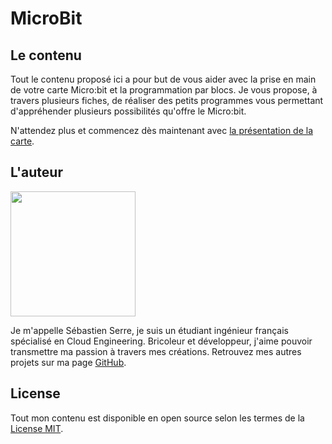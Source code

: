 # MicroBit

## Le contenu

Tout le contenu proposé ici a pour but de vous aider avec la prise en main de votre carte Micro:bit et la programmation par blocs. Je vous propose, à travers plusieurs fiches, de réaliser des petits programmes vous permettant d'appréhender plusieurs possibilités qu'offre le Micro:bit.

N'attendez plus et commencez dès maintenant avec [la présentation de la carte](https://serresebastien.github.io/Micro-Bit/docs/presentation-de-la-carte.html).

## L'auteur

<img src="https://scontent-cdg2-1.xx.fbcdn.net/v/t1.0-9/47141766_2202391933104753_7331164498851528704_n.jpg?_nc_cat=108&_nc_ht=scontent-cdg2-1.xx&oh=df9f9568655cbd06ecc478b745c64c8f&oe=5D9DA2F3" width="200px">

Je m'appelle Sébastien Serre, je suis un étudiant ingénieur français spécialisé en Cloud Engineering. Bricoleur et développeur, j'aime pouvoir transmettre ma passion à travers mes créations. Retrouvez mes autres projets sur ma page [GitHub](https://github.com/serresebastien).

## License

Tout mon contenu est disponible en open source selon les termes de la [License MIT](http://opensource.org/licenses/MIT).
